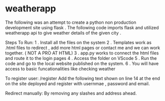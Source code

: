 # weatherapp
The following was an attempt to create a python non production development site using flask . 
The following code imports flask and utilized weatherapp api to give weather details of the given city .

Steps To Run:
  1 .  Install all the files on the system
  2 .  Templates work as .html files to redirect , add more html pages or contact me and we can work together. ( NOT A PRO AT HTML)
  3 .  app.py works to connect the html files and route it to the login pages
  4 .  Access the folder on VScode
  5 .  Run the code and go to the local website published on the system.
  6 .  You will have access to basic funcationalities like checking weather
  
To register user:
  /register
  Add the following text shown on line 14 at the end on the site deployed and register with usernmae , password and email.

Redirect manually:
  By removing any slashes and address ahead.
